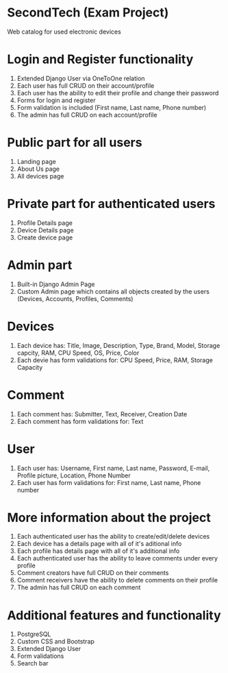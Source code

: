 # SecondTech (Exam Project)

Web catalog for used electronic devices

# Login and Register functionality
1. Extended Django User via OneToOne relation
2. Each user has full CRUD on their account/profile
3. Each user has the ability to edit their profile and change their password
4. Forms for login and register
5. Form validation is included (First name, Last name, Phone number)
6. The admin has full CRUD on each account/profile

# Public part for all users
1. Landing page
2. About Us page
3. All devices page

# Private part for authenticated users
1. Profile Details page
2. Device Details page
3. Create device page


# Admin part
1. Built-in Django Admin Page
2. Custom Admin page which contains all objects created by the users (Devices, Accounts, Profiles, Comments)

# Devices
1. Each device has: Title, Image, Description, Type, Brand, Model, Storage capcity, RAM, CPU Speed, OS, Price, Color
2. Each devie has form validations for: CPU Speed, Price, RAM, Storage Capacity

# Comment
1. Each comment has: Submitter, Text, Receiver, Creation Date
2. Each comment has form validations for: Text

# User
1. Each user has: Username, First name, Last name, Password, E-mail, Profile picture, Location, Phone Number
2. Each user has form validations for: First name, Last name, Phone number

# More information about the project
1. Each authenticated user has the ability to create/edit/delete devices
2. Each device has a details page with all of it's aditional info
3. Each profile has details page with all of it's additional info
4. Each authenticated user has the ability to leave comments under every profile
5. Comment creators have full CRUD on their comments
6. Comment receivers have the ability to delete comments on their profile
7. The admin has full CRUD on each comment

# Additional features and functionality
1. PostgreSQL
2. Custom CSS and Bootstrap
3. Extended Django User
4. Form validations
5. Search bar

